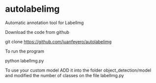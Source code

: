# autolabelimg
Automatic annotation tool for LabelImg

Download the code from github
  
  git clone https://github.com/juanfeyero/autolabelimg
  
To run the program
  
  python labelImg.py
  
To use your custom model ADD it into the folder object_detection/model 
and modified the number of classes on the file labelImg.py
